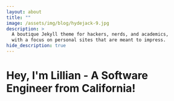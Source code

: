 ```yaml
---
layout: about
title: ""
image: /assets/img/blog/hydejack-9.jpg
description: >
  A boutique Jekyll theme for hackers, nerds, and academics,
  with a focus on personal sites that are meant to impress.
hide_description: true
---
```


# Hey, I'm Lillian - A Software <br> Engineer from California!

<!--author-->